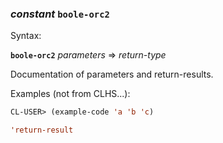 ### <em>constant</em> <strong>`boole-orc2`</strong>

Syntax:

<strong>`boole-orc2`</strong> <em>parameters</em> => <em>return-type</em>

Documentation of parameters and return-results.

Examples (not from CLHS...):

```lisp
CL-USER> (example-code 'a 'b 'c)

'return-result
```

